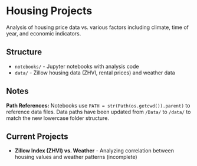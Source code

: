 # Housing Projects

Analysis of housing price data vs. various factors including climate, time of year, and economic indicators.

## Structure

- `notebooks/` - Jupyter notebooks with analysis code
- `data/` - Zillow housing data (ZHVI, rental prices) and weather data

## Notes

**Path References:** Notebooks use `PATH = str(Path(os.getcwd()).parent)` to reference data files. Data paths have been updated from `/Data/` to `/data/` to match the new lowercase folder structure.

## Current Projects

- **Zillow Index (ZHVI) vs. Weather** - Analyzing correlation between housing values and weather patterns (incomplete)
